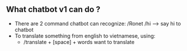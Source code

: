 ## What chatbot v1 can do ?
- There are 2 command chatbot can recognize: /Ronet /hi --> say hi to chatbot
- To translate something from english to vietnamese, using:
	+ /translate + [space] + words want to translate
